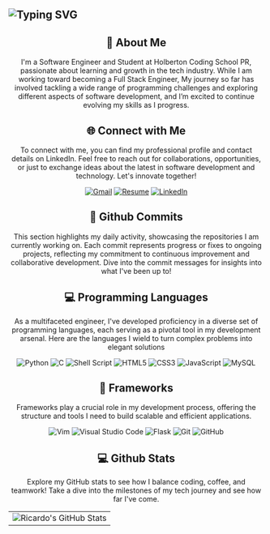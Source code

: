 <div align="left">
<h2><img src="https://readme-typing-svg.herokuapp.com?font=Jetbrains+mono&size=40&duration=3000&color=33FF33&center=true&vCenter=true&width=435&lines=Hey,+I'm+Ricardo!;Welcome...;to+my+Github!;"👋  alt="Typing SVG"/></h2>
</div>

<div align="center">
    <h2> 🚀 About Me</h2>
    <p>I'm a Software Engineer and Student at Holberton Coding School PR, passionate about learning and growth in the tech industry. While I am working toward becoming a Full Stack Engineer, My journey so far has involved tackling a wide range of programming challenges and exploring different aspects of software development, and I’m excited to continue evolving my skills as I progress. </p>
</div>

<div align="center">
<h2 align="center" class="section-heading">🌐 Connect with Me</h2>
<p> To connect with me, you can find my professional profile and contact details on LinkedIn. Feel free to reach out for collaborations, opportunities, or just to exchange ideas about the latest in software development and technology. Let's innovate together! </p>

[![Gmail](https://img.shields.io/badge/Gmail-D14836?style=for-the-badge&logo=gmail&logoColor=white)](mailto:rickmelendez001@gmail.com)
[![Resume](https://img.shields.io/badge/RESUME-important?style=for-the-badge)]()
[![LinkedIn](https://img.shields.io/badge/linkedin-%230077B5.svg?style=for-the-badge&logo=linkedin&logoColor=white)](https:)
</div>

<div align="center">
  <h2>🚀 Github Commits</h2>
    <p>This section highlights my daily activity, showcasing the repositories I am currently working on. Each commit represents progress or fixes to ongoing projects, reflecting my commitment to continuous improvement and collaborative development. Dive into the commit messages for insights into what I've been up to!</p>
    

</div>

<div align="center">
<h2 align="center" class="section-heading">💻 Programming Languages</h2>
<p> As a multifaceted engineer, I've developed proficiency in a diverse set of programming languages, each serving as a pivotal tool in my development arsenal. Here are the languages I wield to turn complex problems into elegant solutions</p>

![Python](https://img.shields.io/badge/python-3670A0?style=for-the-badge&logo=python&logoColor=ffdd54)
![C](https://img.shields.io/badge/c-%2300599C.svg?style=for-the-badge&logo=c&logoColor=white)
![Shell Script](https://img.shields.io/badge/shell_script-%23121011.svg?style=for-the-badge&logo=gnu-bash&logoColor=white)
![HTML5](https://img.shields.io/badge/html5-%23E34F26.svg?style=for-the-badge&logo=html5&logoColor=white)
![CSS3](https://img.shields.io/badge/css3-%231572B6.svg?style=for-the-badge&logo=css3&logoColor=white)
![JavaScript](https://img.shields.io/badge/javascript-%23323330.svg?style=for-the-badge&logo=javascript&logoColor=%23F7DF1E)
![MySQL](https://img.shields.io/badge/mysql-%2300f.svg?style=for-the-badge&logo=mysql&logoColor=white)
</div>


<div align="center">
<h2 align="center" class="section-heading">🔧 Frameworks</h2>
<p>Frameworks play a crucial role in my development process, offering the structure and tools I need to build scalable and efficient applications.</p>

![Vim](https://img.shields.io/badge/VIM-%2311AB00.svg?style=for-the-badge&logo=vim&logoColor=white)
![Visual Studio Code](https://img.shields.io/badge/Visual%20Studio%20Code-0078d7.svg?style=for-the-badge&logo=visual-studio-code&logoColor=white)
![Flask](https://img.shields.io/badge/flask-%23000.svg?style=for-the-badge&logo=flask&logoColor=white)
![Git](https://img.shields.io/badge/git-%23F05033.svg?style=for-the-badge&logo=git&logoColor=white)
![GitHub](https://img.shields.io/badge/github-%23121011.svg?style=for-the-badge&logo=github&logoColor=white)
</div>

<div align="center">
<h2 align="center" class="section-heading"> 💻 Github Stats</h2>
<p>Explore my GitHub stats to see how I balance coding, coffee, and teamwork! Take a dive into the milestones of my tech journey and see how far I've come.</p>
 <table align="center" width="100%" height="100%" >
    <tr>
       <td><img style="border: none;" src="https://github-profile-summary-cards.vercel.app/api/cards/profile-details?username=RickMelendez&theme=github_dark" alt="Ricardo's GitHub Stats"/></td>
    </tr>
 </table>

 <table align="center" width="100%" height="100%" >
    <tr>
        <td><img style="border: none;" src="https://github-profile-summary-cards.vercel.app/api/cards/stats?username=RickMelendez&theme=github_dark" alt="Ricardo's GitHub Stats"/></td>
        <td><img style="border: none;" src="https://github-profile-summary-cards.vercel.app/api/cards/productive-time?username=RickMelendez&theme=github_dark&utcOffset=10" alt="Ricardo's GitHub Stats"/>
        <td><img style="border: none;" src="https://github-profile-summary-cards.vercel.app/api/cards/repos-per-language?username=RickMelendez&theme=github_dark" alt="Ricardo's GitHub Stats"/></td>
        <td><img style="border: none;" src="https://github-profile-summary-cards.vercel.app/api/cards/most-commit-language?username=RickMelendez&theme=github_dark" alt="Ricardo's GitHub Stats"/></td>
    </tr>
 </table>
</div>
